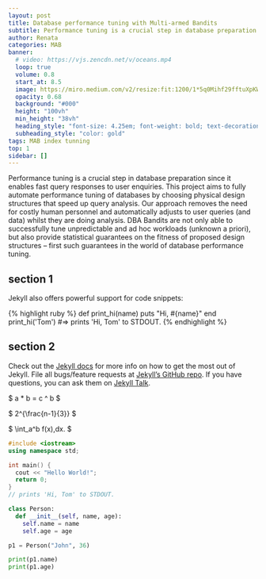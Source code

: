 ```yaml
---
layout: post
title: Database performance tuning with Multi-armed Bandits
subtitle: Performance tuning is a crucial step in database preparation since it enables fast query responses to user enquiries. This project aims to fully automate performance tuning of databases by choosing physical design structures that speed up query analysis. Our approach removes the need for costly human personnel and automatically adjusts to user queries (and data) whilst they are doing analysis. DBA Bandits are not only able to successfully tune unpredictable and ad hoc workloads (unknown a priori), but also provide statistical guarantees on the fitness of proposed design structures – first such guarantees in the world of database performance tuning.
author: Renata
categories: MAB
banner:
  # video: https://vjs.zencdn.net/v/oceans.mp4
  loop: true
  volume: 0.8
  start_at: 8.5
  image: https://miro.medium.com/v2/resize:fit:1200/1*5q0Mihf29fftuXpKWWX2uA.png
  opacity: 0.68
  background: "#000"
  height: "100vh"
  min_height: "38vh"
  heading_style: "font-size: 4.25em; font-weight: bold; text-decoration: underline"
  subheading_style: "color: gold"
tags: MAB index tunning
top: 1
sidebar: []
---
```


Performance tuning is a crucial step in database preparation since it enables fast query responses to user enquiries. This project aims to fully automate performance tuning of databases by choosing physical design structures that speed up query analysis. Our approach removes the need for costly human personnel and automatically adjusts to user queries (and data) whilst they are doing analysis. DBA Bandits are not only able to successfully tune unpredictable and ad hoc workloads (unknown a priori), but also provide statistical guarantees on the fitness of proposed design structures – first such guarantees in the world of database performance tuning.

## section 1

Jekyll also offers powerful support for code snippets:

{% highlight ruby %}
def print_hi(name)
puts "Hi, #{name}"
end
print_hi('Tom')
#=> prints 'Hi, Tom' to STDOUT.
{% endhighlight %}

## section 2

Check out the [Jekyll docs][jekyll-docs] for more info on how to get the most out of Jekyll. File all bugs/feature requests at [Jekyll’s GitHub repo][jekyll-gh]. If you have questions, you can ask them on [Jekyll Talk][jekyll-talk].

[jekyll-docs]: https://jekyllrb.com/docs/home
[jekyll-gh]: https://github.com/jekyll/jekyll
[jekyll-talk]: https://talk.jekyllrb.com/

$ a \* b = c ^ b $

$ 2^{\frac{n-1}{3}} $

$ \int_a^b f(x)\,dx. $

```cpp
#include <iostream>
using namespace std;

int main() {
  cout << "Hello World!";
  return 0;
}
// prints 'Hi, Tom' to STDOUT.
```

```python
class Person:
  def __init__(self, name, age):
    self.name = name
    self.age = age

p1 = Person("John", 36)

print(p1.name)
print(p1.age)
```
